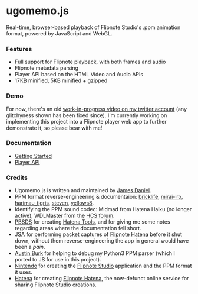 # ugomemo.js
Real-time, browser-based playback of Flipnote Studio's .ppm animation format, powered by JavaScript and WebGL.

### Features

* Full support for Flipnote playback, with both frames and audio
* Flipnote metadata parsing
* Player API based on the HTML Video and Audio APIs
* 17KB minified, 5KB minified + gzipped

### Demo

For now, there's an old [work-in-progress video on my twitter account](https://twitter.com/rakujira/status/950364766031306753) (any glitchyness shown has been fixed since). I'm currently working on implementing this project into a Flipnote player web app to further demonstrate it, so please bear with me! 

### Documentation

* [Getting Started](https://github.com/jaames/ugomemo.js/blob/master/docs/getStarted.md)
* [Player API](https://github.com/jaames/ugomemo.js/blob/master/docs/playerAPI.md)

<!-- ### How does it work? -->

<!-- #### The Flipnote format (`.ppm`)

The .ppm format is an entirely custom format created by Nintendo for use within Flipnote Studio.

PPM animations have 2 layers per frame, each layer is a monochrome bitmap image where each pixel is represented in data by a single bit. Layers can use one of three colors; red, blue, or black/white, the latter being the inverse of the background color. As such, there can only ever be 3 colors per frame at most.  

To save space, layers are compressed in a variety of different ways. The [PPM Format Docs](https://github.com/pbsds/hatena-server/wiki/PPM-format) cover frame compression in detail, but the general idea was to avoid storing data for chunks of pixels that have the same value.

PPMs can have up to four audio tracks; a one-minute background track and 3 short "sound effects" that can be assigned to any frame. As with frame data, Nintendo wanted to use as little space as possible for storing audio so they decided to use ADCPM, which is really tiny and efficient audio format that uses only 4 bits per sample.

#### The decoder -->

### Credits

* Ugomemo.js is written and maintained by [James Daniel](https://github.com/jaames).
* PPM format reverse-engineering & documentaion: [bricklife](http://ugomemo.g.hatena.ne.jp/bricklife/20090307/1236391313), [mirai-iro](http://mirai-iro.hatenablog.jp/entry/20090116/ugomemo_ppm), [harimau_tigris](http://ugomemo.g.hatena.ne.jp/harimau_tigris), [steven](http://www.dsibrew.org/wiki/User:Steven), [yellows8](http://www.dsibrew.org/wiki/User:Yellows8).
* Identifying the PPM sound codec: Midmad from Hatena Haiku (no longer active), WDLMaster from the [HCS forum](https://hcs64.com/mboard/forum.php).
* [PBSDS](https://github.com/pbsds) for creating [Hatena Tools](https://github.com/pbsds/Hatenatools), and for giving me some notes regarding areas where the documentation fell short. 
* [JSA](https://github.com/thejsa) for performing packet captures of [Flipnote Hatena](http://flipnote.hatena.com/thankyou) before it shut down, without them reverse-engineering the app in general would have been a *pain*.
* [Austin Burk](https://sudomemo.net) for helping to debug my Python3 PPM parser (which I ported to JS for use in this project).
* [Nintendo](https://www.nintendo.com/) for creating the [Flipnote Studio](https://www.nintendo.co.uk/Games/Nintendo-DSiWare/Flipnote-Studio-263126.html) application and the PPM format it uses.
* [Hatena](http://www.hatena.ne.jp/) for creating [Flipnote Hatena](http://flipnote.hatena.com/thankyou), the now-defunct online service for sharing Flipnote Studio creations.